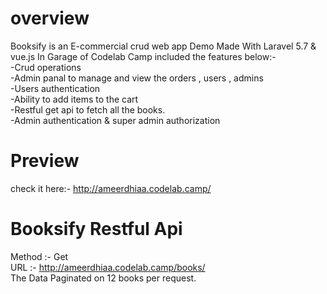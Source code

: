 # overview
Booksify is an E-commercial crud web app Demo Made With Laravel 5.7 & vue.js In Garage of Codelab Camp included the features
below:-
<br/>
-Crud operations 
<br/>
-Admin panal to manage and view the orders , users , admins
<br/>
-Users authentication
<br/>
-Ability to add items to the cart
<br/>
-Restful get api to fetch all the books. 
<br/>
-Admin authentication & super admin authorization
# Preview
check it here:- http://ameerdhiaa.codelab.camp/ <br/>

 # Booksify Restful Api
 Method :- Get <br/> 
 URL :- http://ameerdhiaa.codelab.camp/books/ <br />
 The Data Paginated on 12 books per request. <br/>
 
 

